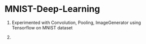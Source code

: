 # MNIST-Deep-Learning

1. Experimented with Convolution, Pooling, ImageGenerator using Tensorflow on MNIST dataset
   
2. 

